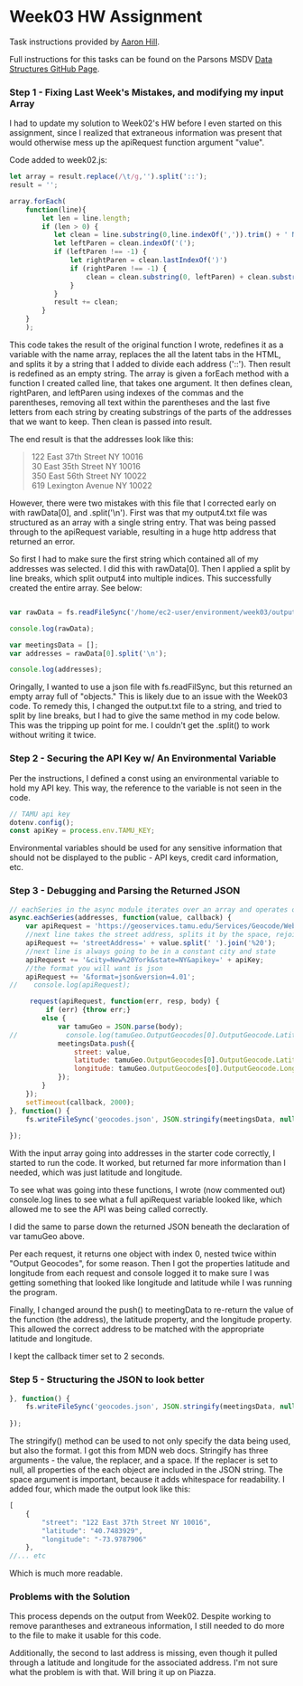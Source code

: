 # Week03 HW Assignment
Task instructions provided by [Aaron Hill](https://github.com/aaronxhill).

Full instructions for this tasks can be found on the Parsons MSDV [Data Structures GitHub Page](https://github.com/visualizedata/data-structures/blob/master/weekly_assignment_03.md).

### Step 1 - Fixing Last Week's Mistakes, and modifying my input Array

I had to update my solution to Week02's HW before I even started on this assignment, since I realized that extraneous information was present that would otherwise mess up the apiRequest function argument "value". 

Code added to week02.js: 

```javascript
let array = result.replace(/\t/g,'').split('::');
result = '';

array.forEach(
    function(line){
        let len = line.length;
        if (len > 0) {
           let clean = line.substring(0,line.indexOf(',')).trim() + ' NY ' + line.substring(len-5, len) + '\n';
           let leftParen = clean.indexOf('(');
           if (leftParen !== -1) {
               let rightParen = clean.lastIndexOf(')')
               if (rightParen !== -1) {
                   clean = clean.substring(0, leftParen) + clean.substring(rightParen + 1);
               }
           }
           result += clean;
        }
    }
    );
```

This code takes the result of the original function I wrote, redefines it as a variable with the name array, replaces the all the latent tabs in the HTML, and splits it by a string that I added to divide each address ('::'). Then result is redefined as an empty string. The array is given a forEach method with a function I created called line, that takes one argument. It then defines clean, rightParen, and leftParen using indexes of the commas and the parentheses, removing all text within the parentheses and the last five letters from each string by creating substrings of the parts of the addresses that we want to keep. Then clean is passed into result. 

The end result is that the addresses look like this: 

<blockquote>
  122 East 37th Street NY 10016 <br>
  30 East 35th Street NY 10016 <br>
  350 East 56th Street NY 10022 <br>
  619 Lexington Avenue NY 10022 <br>
</blockquote>

However, there were two mistakes with this file that I corrected early on with rawData[0], and .split('\n'). First was that my output4.txt file was structured as an array with a single string entry. That was being passed through to the apiRequest variable, resulting in a huge http address that returned an error. 

So first I had to make sure the first string which contained all of my addresses was selected. I did this with rawData[0]. Then I applied a split by line breaks, which split output4 into multiple indices. This successfully created the entire array. See below: 

```javascript

var rawData = fs.readFileSync('/home/ec2-user/environment/week03/output4.txt').toString().split('/n');

console.log(rawData);

var meetingsData = [];
var addresses = rawData[0].split('\n'); 

console.log(addresses);
```

Oringally, I wanted to use a json file with fs.readFilSync, but this returned an empty array full of "objects." This is likely due to an issue with the Week03 code. To remedy this, I changed the output.txt file to a string, and tried to split by line breaks, but I had to give the same method in my code below. This was the tripping up point for me. I couldn't get the .split() to work without writing it twice. 

### Step 2 - Securing the API Key w/ An Environmental Variable

Per the instructions, I defined a const using an environmental variable to hold my API key. This way, the reference to the variable is not seen in the code. 
```javascript
// TAMU api key
dotenv.config();
const apiKey = process.env.TAMU_KEY;
```
Environmental variables should be used for any sensitive information that should not be displayed to the public - API keys, credit card information, etc. 

### Step 3 - Debugging and Parsing the Returned JSON

```javascript
// eachSeries in the async module iterates over an array and operates on each item in the array in series
async.eachSeries(addresses, function(value, callback) {
    var apiRequest = 'https://geoservices.tamu.edu/Services/Geocode/WebService/GeocoderWebServiceHttpNonParsed_V04_01.aspx?';
    //next line takes the street address, splits it by the space, rejoins by %20, which is an ascii key
    apiRequest += 'streetAddress=' + value.split(' ').join('%20');
    //next line is always going to be in a constant city and state
    apiRequest += '&city=New%20York&state=NY&apikey=' + apiKey;
    //the format you will want is json
    apiRequest += '&format=json&version=4.01';
//    console.log(apiRequest);

     request(apiRequest, function(err, resp, body) {
         if (err) {throw err;}
        else {
            var tamuGeo = JSON.parse(body);
//            console.log(tamuGeo.OutputGeocodes[0].OutputGeocode.Latitude, tamuGeo.OutputGeocodes[0].OutputGeocode.Longitude);
            meetingsData.push({
                street: value,
                latitude: tamuGeo.OutputGeocodes[0].OutputGeocode.Latitude,
                longitude: tamuGeo.OutputGeocodes[0].OutputGeocode.Longitude,
            });
        }
    });
    setTimeout(callback, 2000);
}, function() {
    fs.writeFileSync('geocodes.json', JSON.stringify(meetingsData, null, 4));
    
});
```

With the input array going into addresses in the starter code correctly, I started to run the code. It worked, but returned far more information than I needed, which was just latitude and longitude. 

To see what was going into these functions, I wrote (now commented out) console.log lines to see what a full apiRequest variable looked like, which allowed me to see the API was being called correctly. 

I did the same to parse down the returned JSON beneath the declaration of var tamuGeo above. 

Per each request, it returns one object with index 0, nested twice within "Output Geocodes", for some reason. Then I got the properties latitude and longitude from each request and console logged it to make sure I was getting something that looked like longitude and latitude while I was running the program. 

Finally, I changed around the push() to meetingData to re-return the value of the function (the address), the latitude property, and the longitude property. This allowed the correct address to be matched with the appropriate latitude and longitude. 

I kept the callback timer set to 2 seconds. 

### Step 5 - Structuring the JSON to look better

```javascript
}, function() {
    fs.writeFileSync('geocodes.json', JSON.stringify(meetingsData, null, 4));
    
});
```

The stringify() method can be used to not only specify the data being used, but also the format. I got this from MDN web docs. Stringify has three arguments - the value, the replacer, and a space. If the replacer is set to null, all properties of the each object are included in the JSON string. The space argument is important, because it adds whitespace for readability. I added four, which made the output look like this: 
```javascript
[
    {
        "street": "122 East 37th Street NY 10016",
        "latitude": "40.7483929",
        "longitude": "-73.9787906"
    },
//... etc
```
Which is much more readable. 

### Problems with the Solution

This process depends on the output from Week02. Despite working to remove parantheses and extraneous information, I still needed to do more to the file to make it usable for this code. 

Additionally, the second to last address is missing, even though it pulled through a latitude and longitude for the associated address. I'm not sure what the problem is with that. Will bring it up on Piazza. 
